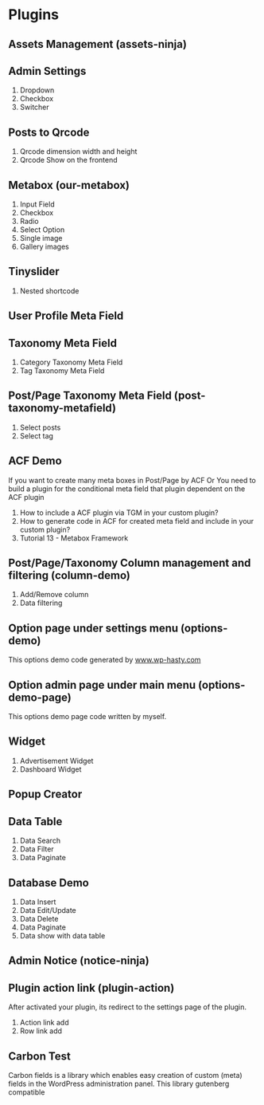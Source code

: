 # Plugins

## Assets Management (assets-ninja)

## Admin Settings
1. Dropdown
2. Checkbox
3. Switcher

## Posts to Qrcode
1. Qrcode dimension width and height
2. Qrcode Show on the frontend

## Metabox (our-metabox)
1. Input Field
2. Checkbox
3. Radio
4. Select Option
5. Single image
6. Gallery images

## Tinyslider
1. Nested shortcode

## User Profile Meta Field

## Taxonomy Meta Field
1. Category Taxonomy Meta Field
2. Tag Taxonomy Meta Field

## Post/Page Taxonomy Meta Field (post-taxonomy-metafield)
1. Select posts
2. Select tag

## ACF Demo
If you want to create many meta boxes in Post/Page by ACF Or You need to build a plugin for the conditional meta field that plugin dependent on the ACF plugin
1. How to include a ACF plugin via TGM in your custom plugin?
2. How to generate code in ACF for created meta field and include in your custom plugin?
3. Tutorial 13 - Metabox Framework

## Post/Page/Taxonomy Column management and filtering (column-demo)
1. Add/Remove column 
2. Data filtering

## Option page under settings menu (options-demo)
This options demo code generated by www.wp-hasty.com

## Option admin page under main menu (options-demo-page)
This options demo page code written by myself.

## Widget
1. Advertisement Widget
2. Dashboard Widget

## Popup Creator

## Data Table
1. Data Search
2. Data Filter
3. Data Paginate

## Database Demo
1. Data Insert
2. Data Edit/Update
3. Data Delete
4. Data Paginate
5. Data show with data table

## Admin Notice (notice-ninja)

## Plugin action link (plugin-action)
After activated your plugin, its redirect to the settings page of the plugin. 
1. Action link add
2. Row link add

## Carbon Test
Carbon fields is a library which enables easy creation of custom (meta) fields in the WordPress administration panel. This library gutenberg compatible